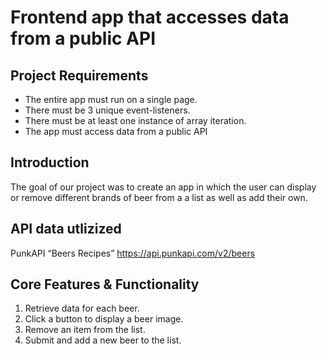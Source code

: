 # Frontend app that accesses data from a public API

## Project Requirements
- The entire app must run on a single page.
- There must be 3 unique event-listeners.
- There must be at least one instance of array iteration.
- The app must access data from a public API

## Introduction
The goal of our project was to create an app in which the user can display or remove different brands of beer from a
a list as well as add their own.

## API data utlizized
PunkAPI “Beers Recipes”
https://api.punkapi.com/v2/beers

## Core Features & Functionality
1. Retrieve data for each beer.
2. Click a button to display a beer image.
3. Remove an item from the list.
4. Submit and add a new beer to the list.